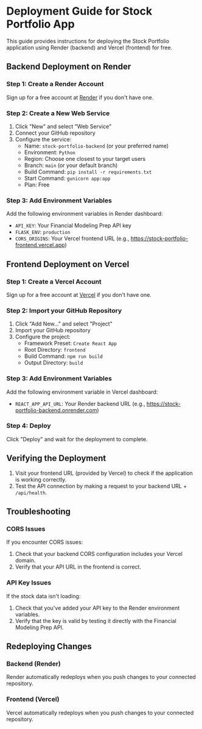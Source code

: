 # Deployment Guide for Stock Portfolio App

This guide provides instructions for deploying the Stock Portfolio application using Render (backend) and Vercel (frontend) for free.

## Backend Deployment on Render

### Step 1: Create a Render Account
Sign up for a free account at [Render](https://render.com/) if you don't have one.

### Step 2: Create a New Web Service
1. Click "New" and select "Web Service"
2. Connect your GitHub repository
3. Configure the service:
   - Name: `stock-portfolio-backend` (or your preferred name)
   - Environment: `Python`
   - Region: Choose one closest to your target users
   - Branch: `main` (or your default branch)
   - Build Command: `pip install -r requirements.txt`
   - Start Command: `gunicorn app:app`
   - Plan: Free

### Step 3: Add Environment Variables
Add the following environment variables in Render dashboard:
- `API_KEY`: Your Financial Modeling Prep API key
- `FLASK_ENV`: `production`
- `CORS_ORIGINS`: Your Vercel frontend URL (e.g., https://stock-portfolio-frontend.vercel.app)

## Frontend Deployment on Vercel

### Step 1: Create a Vercel Account
Sign up for a free account at [Vercel](https://vercel.com/) if you don't have one.

### Step 2: Import your GitHub Repository
1. Click "Add New..." and select "Project"
2. Import your GitHub repository
3. Configure the project:
   - Framework Preset: `Create React App`
   - Root Directory: `frontend`
   - Build Command: `npm run build`
   - Output Directory: `build`

### Step 3: Add Environment Variables
Add the following environment variable in Vercel dashboard:
- `REACT_APP_API_URL`: Your Render backend URL (e.g., https://stock-portfolio-backend.onrender.com)

### Step 4: Deploy
Click "Deploy" and wait for the deployment to complete.

## Verifying the Deployment

1. Visit your frontend URL (provided by Vercel) to check if the application is working correctly.
2. Test the API connection by making a request to your backend URL + `/api/health`.

## Troubleshooting

### CORS Issues
If you encounter CORS issues:
1. Check that your backend CORS configuration includes your Vercel domain.
2. Verify that your API URL in the frontend is correct.

### API Key Issues
If the stock data isn't loading:
1. Check that you've added your API key to the Render environment variables.
2. Verify that the key is valid by testing it directly with the Financial Modeling Prep API.

## Redeploying Changes

### Backend (Render)
Render automatically redeploys when you push changes to your connected repository.

### Frontend (Vercel)
Vercel automatically redeploys when you push changes to your connected repository. 